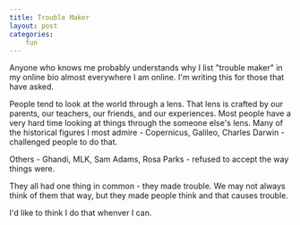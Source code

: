 ```yaml
---
title: Trouble Maker
layout: post
categories:
    fun
---
```

Anyone who knows me probably understands why I list "trouble maker" in my online bio almost everywhere I am online. I'm writing this for those that have asked.

People tend to look at the world through a lens. That lens is crafted by our parents, our teachers, our friends, and our experiences. Most people have a very hard time looking at things through the someone else's lens. Many of the historical figures I most admire - Copernicus, Galileo, Charles Darwin - challenged people to do that.

Others - Ghandi, MLK, Sam Adams, Rosa Parks - refused to accept the way things were.

They all had one thing in common - they made trouble. We may not always think of them that way, but they made people think and that causes trouble.

I'd like to think I do that whenver I can.
